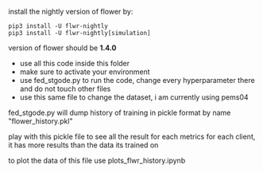 install the nightly version of flower by:

```
pip3 install -U flwr-nightly
pip3 install -U flwr-nightly[simulation]
```

version of flower should be **1.4.0**

* use all this code inside this folder
* make sure to activate your environment
* use fed_stgode.py to run the code, change every hyperparameter there and do not touch other files
* use this same file to change the dataset, i am currently using pems04

fed_stgode.py will dump history of training in pickle format by name "flower_history.pkl"

play with this pickle file to see all the result for each metrics for each client, it has more results than the data its trained on

to plot the data of this file use plots_flwr_history.ipynb
